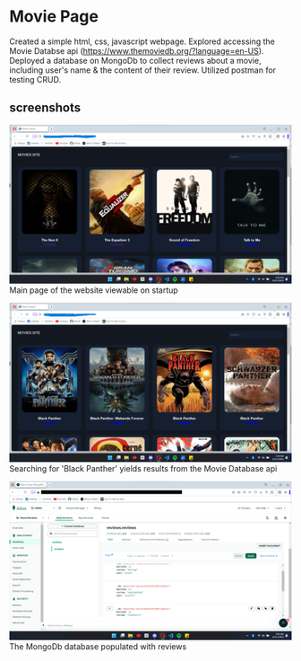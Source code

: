 # Movie Page
Created a simple html, css, javascript webpage. Explored accessing the Movie Databse api (https://www.themoviedb.org/?language=en-US). Deployed a database on MongoDb to collect reviews about a movie, including user's name & the content of their review. Utilized postman for testing CRUD.

## screenshots
![main page](https://github.com/pigghead/movie-page/blob/main/media/images/main-page.png)
Main page of the website viewable on startup

![query results](https://github.com/pigghead/movie-page/blob/main/media/images/search-result.png)
Searching for 'Black Panther' yields results from the Movie Database api

![mongodb collection](https://github.com/pigghead/movie-page/blob/main/media/images/mongo-collection.png)
The MongoDb database populated with reviews

